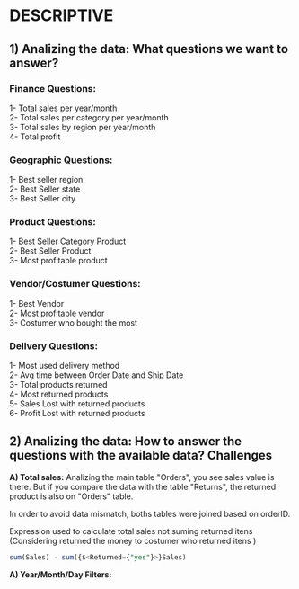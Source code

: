 # DESCRIPTIVE
## 1) Analizing the data: What questions we want  to answer?
### Finance Questions:  
1-  Total sales per year/month  
2-	Total sales per category per year/month  
3-	Total sales by region per year/month  
4-	Total profit  
### Geographic Questions:
1-	Best seller region  
2-	Best Seller state  
3-	Best Seller city  
### Product Questions:
1-	Best Seller Category Product  
2-	Best Seller Product  
3-	Most profitable product  
### Vendor/Costumer Questions:
1-	Best Vendor  
2-	Most profitable vendor  
3-	Costumer who bought the most  
### Delivery Questions:
1-	Most used delivery method  
2-	Avg time between Order Date and Ship Date  
3-	Total products returned   
4-	Most returned products   
5-	Sales Lost with returned products  
6-	Profit Lost with returned products  

## 2) Analizing the data: How to answer the questions with the available data? Challenges

**A) Total sales:** Analizing the main table "Orders", you see sales value is there. But if you compare the data with the table "Returns", the returned product is also on "Orders" table. 
 
In order to avoid data mismatch, boths tables were joined based on orderID.    

Expression used to calculate total sales not suming returned itens (Considering returned the money to costumer who returned itens )

``` sql
sum(Sales) - sum({$<Returned={"yes"}>}Sales)
```

**A) Year/Month/Day Filters:**  
 
